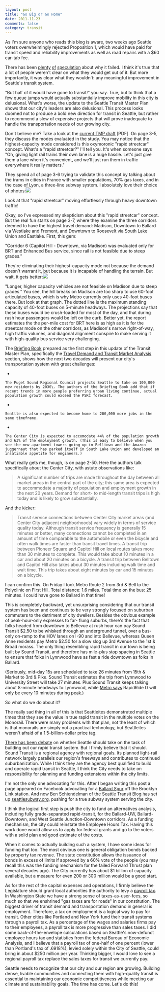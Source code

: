 ```yaml
---
layout: post
title: "Go Big or Go Home"
date: 2011-11-23
comments: false
category: transit
---
```

As I'm sure anyone who reads this blog is aware, two weeks ago Seattle voters overwhelmingly rejected Proposition 1, which would have paid for transit speed and reliability improvements as well as road repairs with a $60 car-tab fee.

  


There has been [plenty][0] [of][1] [speculation][2] about why it failed. I think it's true that a lot of people weren't clear on what they would get out of it. But more importantly, it was clear what they wouldn't: any meaningful improvement in Seattle's transit system.

  


"But half of it would have gone to transit!" you say. True, but to think that a few queue jumps would actually substantially improve mobility in this city is delusional. What's worse, the update to the Seattle Transit Master Plan shows that our city's leaders are also delusional. This process looks doomed not to produce a bold new direction for transit in Seattle, but rather to recommend a slew of expensive projects that will prove inadequate to handle the transportation needs of our growing city.

  


Don't believe me? Take a look at the [current TMP draft][3] \[PDF\]. On page 3-5, they discuss the modes evaluated in the study. You may notice that the highest-capacity mode considered is this oxymoronic "rapid streetcar" concept. What's a "rapid streetcar?" I'll tell you. It's when someone says "Oh, giving light rail trains their own lane is a huge hassle. Let's just give them a lane when it's convenient, and we'll just run them in traffic everywhere it really matters."

They spend all of page 3-6 trying to validate this concept by talking about the trams in cities in France with smaller populations, 70% gas taxes, and in the case of Lyon, a three-line subway system. I absolutely love their choice of photos:![](https://lh5.googleusercontent.com/hCoun0ZVctmo7osTG0qXTSPPYkX1XfQyLnWlIx9wjcEDJpqLFOaV6dj56o3pYMo3fhdHDaPVJpXab57ozsX70u7UwwioYWhnQ9_DwI54ngAiM6PvVI0)
  


Look at that "rapid streetcar" moving effortlessly through heavy downtown traffic!
  


Okay, so I've expressed my skepticism about this "rapid streetcar" concept. But the real fun starts on page 3-7, where they examine the three corridors deemed to have the highest travel demand: Madison, Downtown to Ballard via Westlake and Fremont, and Downtown to Roosevelt via South Lake Union and Eastlake. First, this gem:
  


"Corridor 6 (Capitol Hill - Downtown, via Madison) was evaluated only for BRT and Enhanced Bus service, since rail is not feasible due to steep grades."
  


They're eliminating their highest-capacity mode not because the demand doesn't warrant it, but because it is incapable of handling the terrain. But wait, it gets better:![](https://lh4.googleusercontent.com/_nOY8emXZGfLy5XNxWvoATTwAwnp0Wg0COw--N6IFEIbP7AKEcWH653B1fl1BjP1AJQYAiSFzDLh1ufFS1iXtPqcHRVWanqc5qA8lMIq-o-cYF8v240)

"Longer, higher capacity vehicles are not feasible on Madison due to steep grades." You see, the hill breaks on Madison are too sharp to use 60-foot articulated buses, which is why Metro currently only uses 40-foot buses there. But look at that graph. The dotted line is the maximum standing capacity of 40-foot buses on 5-minute headways. The projections say that these buses would be crush-loaded for most of the day, and that during rush hour passengers would be left on the curb. Better yet, the report estimates the the per-mile cost for BRT here is as high as it is for the streetcar mode on the other corridors, as Madison's narrow right-of-way, high traffic volumes, and diagonal alignment conspire to make serving it with high-quality bus service very challenging.

  


The [Briefing Book][4] prepared as the first step in this update of the Transit Master Plan, specifically the [Travel Demand and Transit Market Analysis][5] section, shows how the next two decades will present our city's transportation system with great challenges: 

    
*   
    
    The Puget Sound Regional Council projects Seattle to take on 100,000 new residents by 2030\. The authors of the Briefing Book add that if recent trends in more people preferring urban living continue, actual population growth could exceed the PSRC forecast.
    
*   
    
    Seattle is also expected to become home to 200,000 more jobs in the same timeframe.
    
*   
    
    The Center City is expected to accomodate 44% of the population growth and 63% of the employment growth. (This is easy to believe when you see the new apartment towers going up in Belltown and the Amazon juggernaut that has parked itself in South Lake Union and developed an insatiable appetite for engineers.)
    
    



What really gets me, though, is on page 2-50\. Here the authors talk specifically about the Center City, with astute observations like:

> 
> 
> A significant number of trips are made throughout the day between all market areas in the central part of the city; this same area is expected to accommodate a majority of population and employment growth in the next 20 years. Demand for short- to mid-length transit trips is high today and is likely to grow substantially.
> 



And the kicker:

> 
> 
> Transit service connections between Center City market areas (and Center City adjacent neighborhoods) vary widely in terms of service quality today. Although transit service frequency is generally 15 minutes or better, many connections cannot be completed in an amount of time comparable to the automobile or even the bicycle and often walk times are faster than transit travel times. A transit trip between Pioneer Square and Capitol Hill on local routes takes more than 30 minutes to complete. This would take about 10 minutes in a car and about 20 minutes on a bicycle. A transit trip between Belltown and Capitol Hill also takes about 30 minutes including walk time and wait time. This trip takes about eight minutes by car and 15 minutes on a bicycle.
> 



I can confirm this. On Friday I took Metro Route 2 from 3rd & Bell to the Polyclinic on First Hill. Total distance: 1.6 miles. Total time on the bus: 25 minutes. I could have gone to Ballard in that time!

  


This is completely backward, yet unsurprising considering that our transit system has been and continues to be very strongly focused on suburban commuters to the detriment of city dwellers. Besides the obvious example of peak-hour-only expresses to far- flung suburbs, there's the fact that folks headed from downtown to Bellevue at rush hour can pay Sound Transit $2.50 to be whisked through an underground tunnel, over a bus-only on-ramp to the HOV lanes on I-90 and into Bellevue, whereas Queen Anne residents pay Metro $2.50 for a slow slog up 3rd Avenue to the 1st & Broad morass. The only thing resembling rapid transit in our town is being built by Sound Transit, and therefore has mile-plus stop spacing in Seattle to ensure that folks in Lynnwood have as fast a ride downtown as folks in Ballard.

(Seriously, mid-day 15s are scheduled to take 26 minutes from 15th & Market to 3rd & Pike. Sound Transit estimates the trip from Lynnwood to University Street will take 27 minutes. Plus Sound Transit keeps talking about 8-minute headways to Lynnwood, while [Metro says][6] RapidRide D will only be every 10 minutes during peak.)

  


So what do we do about it?
  


The really sad thing in all of this is that Seattleites demonstrated multiple times that they see the value in true rapid transit in the multiple votes on the Monorail. There were many problems with that plan, not the least of which is that monorails are simply not a practical technology, but Seattleites weren't afraid of a 1.5-billion-dollar price tag.

  


[There has been debate][7] on whether Seattle should take on the task of building out our rapid transit system. But I firmly believe that it should. Sound Transit is a regional agency with regional goals. Its planned light-rail network largely parallels our region's freeways and contributes to continued suburbanization. While I think they are the agency best qualified to build and operate rapid transit in Seattle, I think the City needs to take on responsibility for planning and funding extensions within the city limits.



I'm not the only one advocating for this. After I began writing this post a page appeared on Facebook advocating for a [Ballard Spur][8] off the Brooklyn Link station. And now Ben Schiendelman of the Seattle Transit Blog has set up [seattlesubway.org][9], pushing for a true subway system serving the city.



I think the logical first step is push the city to fund an alternatives analysis, including fully grade-separated rapid-transit, for the Ballard-UW, Ballard-Downtown, and West Seattle Junction-Downtown corridors. As a funding mechanism, the city could reinstate the Employee Hours Tax. Having this work done would allow us to apply for federal grants and go to the voters with a solid plan and good estimate of the costs.
  


When it comes to actually building such a system, I have some ideas for funding that too. The most obvious one is general obligation bonds backed by property tax revenue. The state constitution allows the issuance of bonds in excess of limits if approved by a 60% vote of the people (you may recall this was the funding mechanism for the failed Forward Thrust plan several decades ago). The City currently has about $1 billion of capacity available, but a measure for even 200 or 300 million would be a good start.
  


As for the rest of the capital expenses and operations, I firmly believe the Legislature should grant local authorities the authority to levy a [payroll tax][10]. In Washington State we have a strong sense of taxes-as-user-fees, so much so that we enshrined "gas taxes are for roads" in our constitution. The biggest driver of transit demand and transportation demand in general is employment. Therefore, a tax on employment is a logical way to pay for transit. Other cities like Portland and New York fund their transit systems through a payroll tax. As a percentage of the wages and salaries firms pay to their employees, a payroll tax is more progressive than sales taxes. I did some back-of-the-envelope calculations based on Seattle's now-defunct employee hours tax and statistics from the federal Bureau of Economic Analysis, and I believe that a payroll tax of one-half of one percent (lower than Portland's tax of .6918%), levied solely within the City of Seattle, could bring in about $250 million per year. Thinking bigger, I would love to see a regional payroll tax replace the sales taxes for transit we currently pay.
  


Seattle needs to recognize that our city and our region are growing. Building dense, livable communities and connecting them with high-quality transit is essential to maintaining our economic competitiveness while meeting our climate and sustainability goals. The time has come. Let's do this!




[0]: http://seattletransitblog.com/2011/11/09/prop-1-loses-%20%20badly/
[1]: http://seattletransitblog.com/2011/11/09/proposition-1-%20%20fails-got-the-message/
[2]: http://seattletransitblog.com/2011/11/09/focused-vs-%20%20diffuse/
[3]: http://www.seattle.gov/transportation/docs/tmp/TMP%20Ch3%20Corridors.pdf
[4]: http://www.seattle.gov/transportation/tmp_bbook.htm
[5]: http://www.seattle.gov/transportation/docs/tmp/briefingbook%20%20/SEATTLE%20TMP%202%20Market%20Analysis.pdf
[6]: http://metro.kingcounty.gov/have-a-say/get-in-the-know/projects/route-information.html
[7]: http://publicola.com/2011/04/12/should-seattle-go-it-alone-on-light-rail/
[8]: https://www.facebook.com/pages/Ballard-Spur-Light-Rail/235429863184758
[9]: http://seattlesubway.org
[10]: http://seattletransitblog.com/2011/11/22/you-want-a-revolution-how-about-a-payroll-tax-for-transit/
